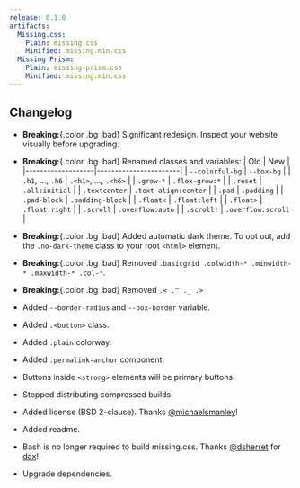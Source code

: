 ```yaml
---
release: 0.1.0
artifacts:
  Missing.css:
    Plain: missing.css
    Minified: missing.min.css
  Missing Prism:
    Plain: missing-prism.css
    Minified: missing.min.css
---
```


## Changelog

 - **Breaking:**{.color .bg .bad} Significant redesign. Inspect your website visually before upgrading.
 - **Breaking:**{.color .bg .bad} Renamed classes and variables:
    | Old               | New                   |
    |-------------------|-----------------------|
    | `--colorful-bg`   | `--box-bg`            |
    | `.h1`, ..., `.h6` | `.<h1>`, ..., `.<h6>` |
    | `.grow-*`         | `.flex-grow:*`        |
    | `.reset`          | `.all:initial`        |
    | `.textcenter`     | `.text-align:center`  |
    | `.pad`            | `.padding`            |
    | `.pad-block`      | `.padding-block`      |
    | `.float<`         | `.float:left`         |
    | `.float>`         | `.float:right`        |
    | `.scroll`         | `.overflow:auto`      |
    | `.scroll!`        | `.overflow:scroll`    |

 - **Breaking:**{.color .bg .bad} Added automatic dark theme. To opt out, add the `.no-dark-theme` class to your root `<html>` element.
 - **Breaking:**{.color .bg .bad} Removed `.basicgrid .colwidth-* .minwidth-* .maxwidth-* .col-*`.
 - **Breaking:**{.color .bg .bad} Removed `.< .^ ._ .>`
 - Added `--border-radius` and `--box-border` variable.
 - Added `.<button>` class.
 - Added `.plain` colorway.
 - Added `.permalink-anchor` component.
 - Buttons inside `<strong>` elements will be primary buttons.
 - Stopped distributing compressed builds.
 - Added license (BSD 2-clause). Thanks [@michaelsmanley]!
 - Added readme.
 - Bash is no longer required to build missing.css. Thanks [@dsherret] for [dax]!
 - Upgrade dependencies.

[@michaelsmanley]: https://github.com/michaelsmanley
[@dsherret]: https://github.com/dsherret
[dax]: https://github.com/dsherret/dax
